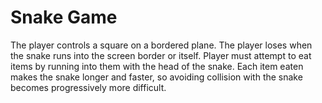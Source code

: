 # Snake Game

The player controls a square on a bordered plane. The player loses when the snake runs into the screen border or itself. Player must attempt to eat items by running into them with the head of the snake. Each item eaten makes the snake longer and faster, so avoiding collision with the snake becomes progressively more difficult.
